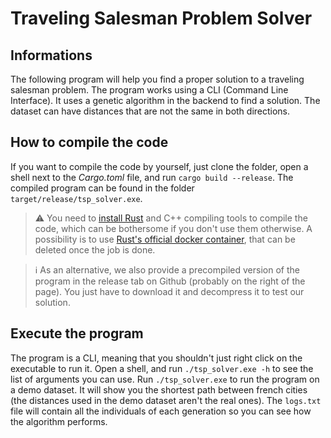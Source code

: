 # Traveling Salesman Problem Solver

## Informations
The following program will help you find a proper solution to a traveling salesman problem.
The program works using a CLI (Command Line Interface).
It uses a genetic algorithm in the backend to find a solution. The dataset can have distances that are not the same in both directions.

## How to compile the code
If you want to compile the code by yourself, just clone the folder, open a shell next to the *Cargo.toml* file, and run `cargo build --release`. The compiled program can be found in the folder `target/release/tsp_solver.exe`.

> :warning: You need to [install Rust](https://www.rust-lang.org) and C++ compiling tools to compile the code, which can be bothersome if you don't use them otherwise. A possibility is to use [Rust's official docker container](https://hub.docker.com/_/rust), that can be deleted once the job is done.

> :information_source: As an alternative, we also provide a precompiled version of the program in the release tab on Github (probably on the right of the page). You just have to download it and decompress it to test our solution.

## Execute the program
The program is a CLI, meaning that you shouldn't just right click on the executable to run it. Open a shell, and run `./tsp_solver.exe -h` to see the list of arguments you can use. Run `./tsp_solver.exe` to run the program on a demo dataset. It will show you the shortest path between french cities (the distances used in the demo dataset aren't the real ones). The `logs.txt` file will contain all the individuals of each generation so you can see how the algorithm performs.